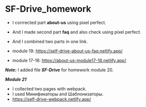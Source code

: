 # SF-Drive_homework

* I corrrected part **about-us** using pixel perfect.
* And I made second part **faq** and also check using pixel perfect.
* And I combined two parts in one link.

* module 19: https://self-drive-about-us-faq.netlify.app/

* module 17-18: https://about-us-module17-18.netlify.app/


***Note:*** I added file ***SF-Drive*** for homework module 20.

***Module 21***
* I collected two pages with webpack.
* I used Минификаторы and Шаблонизаторы.
* https://self-drive-webpack.netlify.app/
